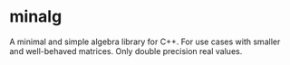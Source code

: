 # minalg
A minimal and simple algebra library for C++. For use cases with smaller
and well-behaved matrices. Only double precision real values.
